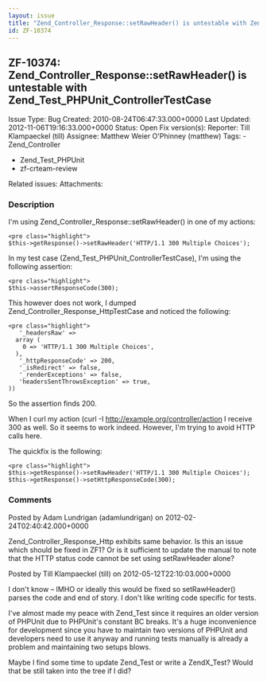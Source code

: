 ```yaml
---
layout: issue
title: "Zend_Controller_Response::setRawHeader() is untestable with Zend_Test_PHPUnit_ControllerTestCase"
id: ZF-10374
---
```


ZF-10374: Zend\_Controller\_Response::setRawHeader() is untestable with Zend\_Test\_PHPUnit\_ControllerTestCase
---------------------------------------------------------------------------------------------------------------

 Issue Type: Bug Created: 2010-08-24T06:47:33.000+0000 Last Updated: 2012-11-06T19:16:33.000+0000 Status: Open Fix version(s): 
 Reporter:  Till Klampaeckel (till)  Assignee:  Matthew Weier O'Phinney (matthew)  Tags: - Zend\_Controller
- Zend\_Test\_PHPUnit
- zf-crteam-review
 
 Related issues: 
 Attachments: 
### Description

I'm using Zend\_Controller\_Response::setRawHeader() in one of my actions:

 
    <pre class="highlight">
    $this->getResponse()->setRawHeader('HTTP/1.1 300 Multiple Choices');


In my test case (Zend\_Test\_PHPUnit\_ControllerTestCase), I'm using the following assertion:

 
    <pre class="highlight">
    $this->assertResponseCode(300);


This however does not work, I dumped Zend\_Controller\_Response\_HttpTestCase and noticed the following:

 
    <pre class="highlight">
       '_headersRaw' => 
      array (
        0 => 'HTTP/1.1 300 Multiple Choices',
      ),
       '_httpResponseCode' => 200,
       '_isRedirect' => false,
       '_renderExceptions' => false,
       'headersSentThrowsException' => true,
    ))


So the assertion finds 200.

When I curl my action (curl -I <http://example.org/controller/action> I receive 300 as well. So it seems to work indeed. However, I'm trying to avoid HTTP calls here.

The quickfix is the following:

 
    <pre class="highlight">
    $this->getResponse()->setRawHeader('HTTP/1.1 300 Multiple Choices');
    $this->getResponse()->setHttpResponseCode(300);


 

 

### Comments

Posted by Adam Lundrigan (adamlundrigan) on 2012-02-24T02:40:42.000+0000

Zend\_Controller\_Response\_Http exhibits same behavior. Is this an issue which should be fixed in ZF1? Or is it sufficient to update the manual to note that the HTTP status code cannot be set using setRawHeader alone?

 

 

Posted by Till Klampaeckel (till) on 2012-05-12T22:10:03.000+0000

I don't know – IMHO or ideally this would be fixed so setRawHeader() parses the code and end of story. I don't like writing code specific for tests.

I've almost made my peace with Zend\_Test since it requires an older version of PHPUnit due to PHPUnit's constant BC breaks. It's a huge inconvenience for development since you have to maintain two versions of PHPUnit and developers need to use it anyway and running tests manually is already a problem and maintaining two setups blows.

Maybe I find some time to update Zend\_Test or write a ZendX\_Test? Would that be still taken into the tree if I did?

 

 